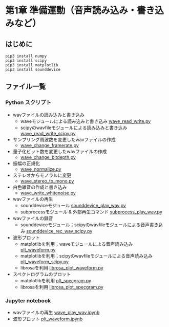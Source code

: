# 第1章 準備運動（音声読み込み・書き込みなど）
## はじめに
```
pip3 install numpy
pip3 install scipy
pip3 install matplotlib
pip3 install sounddevice
```

## ファイル一覧
### Python スクリプト
- wavファイルの読み込みと書き込み
  - waveモジュールによる読み込みと書き込み [wave_read_write.py](https://github.com/tam17aki/speech_process_exercise/blob/master/WarmUp/wave_read_write.py)
  - scipyのwavfileモジュールによる読み込みと書き込み [wave_read_write_scipy.py](https://github.com/tam17aki/speech_process_exercise/blob/master/WarmUp/wave_read_write_scipy.py)
- サンプリング周波数を変更したwavファイルの作成 
  - [wave_change_framerate.py](https://github.com/tam17aki/speech_process_exercise/blob/master/WarmUp/wave_change_framerate.py)
- 量子化ビット数を変更したwavファイルの作成
  - [wave_change_bitdepth.py](https://github.com/tam17aki/speech_process_exercise/blob/master/WarmUp/wave_change_bitdepth.py)
- 振幅の正規化
  - [wave_normalize.py](https://github.com/tam17aki/speech_process_exercise/blob/master/WarmUp/wave_normalize.py)
- ステレオからモノラルに変更
  - [wave_stereo_to_mono.py](https://github.com/tam17aki/speech_process_exercise/blob/master/WarmUp/wave_stereo_to_mono.py)
- 白色雑音の作成と書き込み
  - [wave_write_whitenoise.py](https://github.com/tam17aki/speech_process_exercise/blob/master/WarmUp/wave_write_whitenoise.py)
- wavファイルの再生
  - sounddeviceモジュール [sounddevice_play_wav.py](https://github.com/tam17aki/speech_process_exercise/blob/master/WarmUp/sounddevice_play_wav.py)
  - subprocessモジュール & 外部再生コマンド [subprocess_play_wav.py](https://github.com/tam17aki/speech_process_exercise/blob/master/WarmUp/subprocess_play_wav.py)
- wavファイルの録音
  - sounddeviceモジュール；scipyのwavfileモジュールによる音声書き込み [sounddevice_rec_wav_scipy.py](https://github.com/tam17aki/speech_process_exercise/blob/master/WarmUp/sounddevice_rec_wav_scipy.py)
- 波形プロット
  - matplotlibを利用；waveモジュールによる音声読み込み [plt_waveform.py](https://github.com/tam17aki/speech_process_exercise/blob/master/WarmUp/plt_waveform.py)
  - matplotlibを利用；scipyのwavfileモジュールによる音声読み込み [plt_waveform_scipy.py](https://github.com/tam17aki/speech_process_exercise/blob/master/WarmUp/plt_waveform_scipy.py)
  - librosaを利用 [librosa_plot_waveform.py](https://github.com/tam17aki/speech_process_exercise/blob/master/WarmUp/librosa_plot_waveform.py)
- スペクトログラムのプロット
  - matplotlibを利用 [plt_specgram.py](https://github.com/tam17aki/speech_process_exercise/blob/master/WarmUp/plt_specgram.py)
  - librosaを利用 [librosa_plot_specgram.py](https://github.com/tam17aki/speech_process_exercise/blob/master/WarmUp/librosa_plot_specgram.py)
### Jupyter notebook
- wavファイルの再生 [wave_play_wav.ipynb](https://github.com/tam17aki/speech_process_exercise/blob/master/WarmUp/wave_play_wav.ipynb)
- 波形プロット [plt_waveform.ipynb](https://github.com/tam17aki/speech_process_exercise/blob/master/WarmUp/plt_waveform.ipynb)
